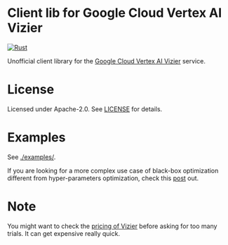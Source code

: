 # Client lib for Google Cloud Vertex AI Vizier

[![Rust](https://github.com/ssoudan/gcp-vertex-ai-vizier/actions/workflows/rust.yml/badge.svg)](https://github.com/ssoudan/gcp-vertex-ai-vizier/actions/workflows/rust.yml)

Unofficial client library for the [Google Cloud Vertex AI Vizier](https://cloud.google.com/vertex-ai/docs/vizier/overview)
service.

# License

Licensed under Apache-2.0. See [LICENSE](./LICENSE) for details.

# Examples

See [./examples/](./examples/).

If you are looking for a more complex use case of black-box optimization different from 
hyper-parameters optimization, check this [post](https://cloud.google.com/blog/products/ai-machine-learning/optimize-your-applications-using-google-vertex-ai-vizier) out.

# Note

You might want to check the [pricing of Vizier](https://cloud.google.com/vertex-ai/pricing#vizier) before asking for too many trials.
It can get expensive really quick.
